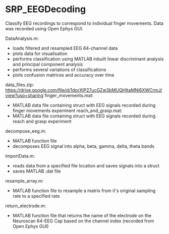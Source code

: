 # SRP_EEGDecoding
Classify EEG recordings to correspond to individual finger movements.
Data was recorded using Open Ephys GUI. 


DataAnalysis.m:
- loads filtered and resampled EEG 64-channel data
- plots data for visualisation
- performs classification using MATLAB inbuilt linear discriminant analysis and principal component analysis
- performs several variations of classifications
- plots confusion matrices and accuracy over time

data_files.zip:
https://drive.google.com/file/d/1dorXIP27ucGZw3bMUQHItaMNi6XWCrmJ/view?usp=sharing 
finger_movements.mat:
- MATLAB data file containing struct with EEG signals recorded during finger movements experiment
reach_and_grasp.mat:
- MATLAB data file containing struct with EEG signals recorded during reach and grasp experiment

decompose_eeg.m:
- MATLAB function file
- decomposes EEG signal into alpha, beta, gamma, delta, theta bands

ImportData.m:
- reads data from a specified file location and saves signals into a struct
- saves MATLAB .dat file 

resample_array.m:
- MATLAB function file to resample a matrix from it's original sampling rate to a specified rate

return_electrode.m:
- MATLAB function file that returns the name of the electrode on the Neuroscan 64-EEG Cap based on the channel index (recorded from Open Ephys GUI)
